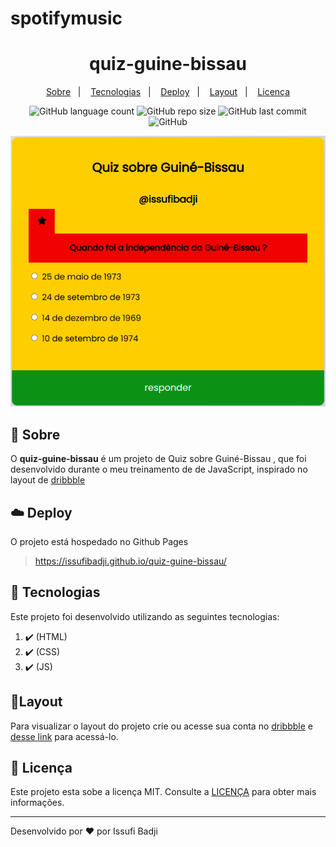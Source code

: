 # spotifymusic
<h1 align="center" color=" ">
   quiz-guine-bissau
</h1>

<p align="center">
    <a href="#book-sobre">Sobre</a>&nbsp;&nbsp;&nbsp;|&nbsp;&nbsp;&nbsp;
    <a href="#rocket-tecnologias">Tecnologias</a>&nbsp;&nbsp;&nbsp;|&nbsp;&nbsp;&nbsp;
    <a href="#cloud-deploy">Deploy</a>&nbsp;&nbsp;&nbsp;|&nbsp;&nbsp;&nbsp;
    <a href="#layout">Layout</a>&nbsp;&nbsp;&nbsp;|&nbsp;&nbsp;&nbsp;
    <a href="#memo-licença">Licença</a>
</p>

<p align="center">
   
   <img alt="GitHub language count" src="https://img.shields.io/github/languages/count/issufibadji/quiz-guine-bissau?style=flat-square">

   <img alt="GitHub repo size" src="https://img.shields.io/github/repo-size/issufibadji/quiz-guine-bissau?style=flat-square">

   <img alt="GitHub last commit" src="https://img.shields.io/github/last-commit/issufibadji/quiz-guine-bissau?style=flat-square">

   <img alt="GitHub" src="https://img.shields.io/github/license/issufibadji/quiz-guine-bissau?style=flat-square">
</p>

![quiz-guine-bissau](https://github.com/issufibadji/quiz-guine-bissau/blob/master/quiz-guine-bissau.png)

## :book: Sobre
O **quiz-guine-bissau**
 é um projeto de Quiz sobre Guiné-Bissau , que foi desenvolvido durante o meu treinamento de de JavaScript, inspirado no layout de [dribbble](dribbble.com)

## :cloud: Deploy
O projeto está hospedado no Github Pages
>https://issufibadji.github.io/quiz-guine-bissau/

## :rocket: Tecnologias
Este projeto foi desenvolvido utilizando as seguintes tecnologias:
<!-- ❌✔️ -->
1. ✔️ (HTML)
2. ✔️ (CSS)
3. ✔️ (JS)


## 🔖Layout
Para visualizar o layout do projeto crie ou acesse sua conta no [dribbble](dribbble.com) e [desse link](https://dribbble.com/shots/11338885-Flick-Quizzes) para acessá-lo.

## :memo: Licença
Este projeto esta sobe a licença MIT. Consulte a [LICENÇA](https://github.com/issufibadji/quiz-guine-bissau/blob/master/LINCENSE) para obter mais informações.

---

Desenvolvido por :heart: por Issufi Badji


